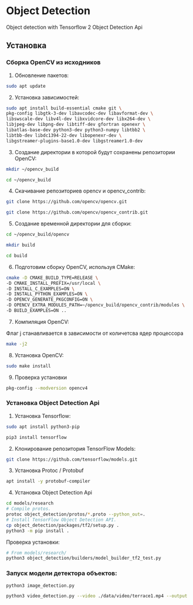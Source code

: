 # Object Detection

Object detection with Tensorflow 2 Object Detection Api

## Установка

### Сборка OpenCV из исходников
1) Обновление пакетов:
```bash
sudo apt update
```
2) Установка зависимостей:
```bash
sudo apt install build-essential cmake git \
pkg-config libgtk-3-dev libavcodec-dev libavformat-dev \
libswscale-dev libv4l-dev libxvidcore-dev libx264-dev \
libjpeg-dev libpng-dev libtiff-dev gfortran openexr \
libatlas-base-dev python3-dev python3-numpy libtbb2 \
libtbb-dev libdc1394-22-dev libopenexr-dev \
libgstreamer-plugins-base1.0-dev libgstreamer1.0-dev
```
3) Создание директории в которой будут сохранены репозитории OpenCV:
```bash
mkdir ~/opencv_build

cd ~/opencv_build
```
4) Скачивание репозиториев opencv и opencv_contrib:
```bash
git clone https://github.com/opencv/opencv.git

git clone https://github.com/opencv/opencv_contrib.git
```
5) Создание временной директории для сборки:
```bash
cd ~/opencv_build/opencv

mkdir build

cd build
```
6) Подготовим сборку OpenCV, используя CMake:
```bash
cmake -D CMAKE_BUILD_TYPE=RELEASE \
-D CMAKE_INSTALL_PREFIX=/usr/local \
-D INSTALL_C_EXAMPLES=ON \
-D INSTALL_PYTHON_EXAMPLES=ON \
-D OPENCV_GENERATE_PKGCONFIG=ON \
-D OPENCV_EXTRA_MODULES_PATH=~/opencv_build/opencv_contrib/modules \
-D BUILD_EXAMPLES=ON ..
```
7) Компиляция OpenCV:

Флаг j станавливается в зависимости от количетсва ядер процессора
```bash
make -j2
```
8) Установка OpenCV:
```bash
sudo make install
```
9) Проверка установки
```bash
pkg-config --modversion opencv4
```
### Установка Object Detection Api
1) Установка Tensorflow:
```bash
sudo apt install python3-pip

pip3 install tensorflow
```
2) Клонирование репозитория TensorFlow Models:
```bash
git clone https://github.com/tensorflow/models.git
```
3) Установка Protoc / Protobuf
```bash
apt install -y protobuf-compiler
```
4) Установка Object Detection Api
```bash
cd models/research
# Compile protos.
protoc object_detection/protos/*.proto --python_out=.
# Install TensorFlow Object Detection API.
cp object_detection/packages/tf2/setup.py .
python3 -m pip install .
```
Проверка установки:
```bash
# From models/research/
python3 object_detection/builders/model_builder_tf2_test.py
```
### Запуск модели детектора объектов:

```bash
python3 image_detection.py

python3 video_detection.py --video ./data/video/terrace1.mp4 --output ./data/otput/output_video.avi
```